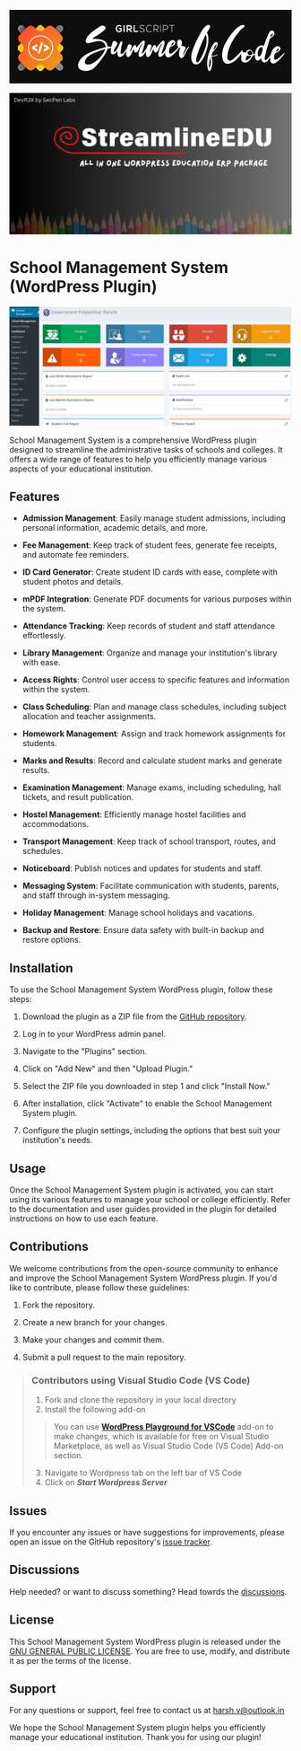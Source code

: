 ![Girl Script Summer of Code](assets/images/gssoc.png)

![StreamlineEDU](assets/images/header.png)

# School Management System (WordPress Plugin)

[![School Management](school-management.jpg)](https://www.youtube.com/watch?v=QozxtilDRGc)

School Management System is a comprehensive WordPress plugin designed to streamline the administrative tasks of schools and colleges. It offers a wide range of features to help you efficiently manage various aspects of your educational institution.

## Features

- **Admission Management**: Easily manage student admissions, including personal information, academic details, and more.

- **Fee Management**: Keep track of student fees, generate fee receipts, and automate fee reminders.

- **ID Card Generator**: Create student ID cards with ease, complete with student photos and details.

- **mPDF Integration**: Generate PDF documents for various purposes within the system.

- **Attendance Tracking**: Keep records of student and staff attendance effortlessly.

- **Library Management**: Organize and manage your institution's library with ease.

- **Access Rights**: Control user access to specific features and information within the system.

- **Class Scheduling**: Plan and manage class schedules, including subject allocation and teacher assignments.

- **Homework Management**: Assign and track homework assignments for students.

- **Marks and Results**: Record and calculate student marks and generate results.

- **Examination Management**: Manage exams, including scheduling, hall tickets, and result publication.

- **Hostel Management**: Efficiently manage hostel facilities and accommodations.

- **Transport Management**: Keep track of school transport, routes, and schedules.

- **Noticeboard**: Publish notices and updates for students and staff.

- **Messaging System**: Facilitate communication with students, parents, and staff through in-system messaging.

- **Holiday Management**: Manage school holidays and vacations.

- **Backup and Restore**: Ensure data safety with built-in backup and restore options.

## Installation

To use the School Management System WordPress plugin, follow these steps:

1. Download the plugin as a ZIP file from the [GitHub repository](https://github.com/iHRex/school-management).

2. Log in to your WordPress admin panel.

3. Navigate to the "Plugins" section.

4. Click on "Add New" and then "Upload Plugin."

5. Select the ZIP file you downloaded in step 1 and click "Install Now."

6. After installation, click "Activate" to enable the School Management System plugin.

7. Configure the plugin settings, including the options that best suit your institution's needs.

## Usage

Once the School Management System plugin is activated, you can start using its various features to manage your school or college efficiently. Refer to the documentation and user guides provided in the plugin for detailed instructions on how to use each feature.

## Contributions

We welcome contributions from the open-source community to enhance and improve the School Management System WordPress plugin. If you'd like to contribute, please follow these guidelines:

1. Fork the repository.

2. Create a new branch for your changes.

3. Make your changes and commit them.

4. Submit a pull request to the main repository.

>### Contributors using Visual Studio Code (VS Code)
>1. Fork and clone the repository in your local directory
>2. Install the following add-on
>>You can use **[WordPress Playground for VSCode](https://marketplace.visualstudio.com/items?itemName=WordPressPlayground.wordpress-playground)** add-on to make changes, which is available for free on Visual Studio Marketplace, as well as Visual Studio Code (VS Code) Add-on section.
>3. Navigate to Wordpress tab on the left bar of VS Code
>4. Click on ***Start Wordpress Server*** 

## Issues

If you encounter any issues or have suggestions for improvements, please open an issue on the GitHub repository's [issue tracker](https://github.com/iHRex/school-management/issues).

## Discussions

Help needed? or want to discuss something? Head towrds the [discussions](https://github.com/iHRex/school-management/discussions).

## License

This School Management System WordPress plugin is released under the [GNU GENERAL PUBLIC LICENSE](LICENSE.md). You are free to use, modify, and distribute it as per the terms of the license.

## Support

For any questions or support, feel free to contact us at [harsh.v@outlook.in](mailto:harsh.v@outlook.in)

We hope the School Management System plugin helps you efficiently manage your educational institution. Thank you for using our plugin!
